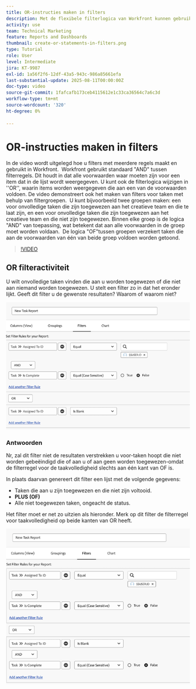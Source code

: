 ```yaml
---
title: OR-instructies maken in filters
description: Met de flexibele filterlogica van Workfront kunnen gebruikers de rapportageweergaven verfijnen aan de hand van de standaard AND-regels, optionele OR-voorwaarden en georganiseerde filtergroepen voor complexe criteria.
activity: use
team: Technical Marketing
feature: Reports and Dashboards
thumbnail: create-or-statements-in-filters.png
type: Tutorial
role: User
level: Intermediate
jira: KT-9987
exl-id: 1a56f2f6-12df-43a5-943c-986a85661efa
last-substantial-update: 2025-08-11T00:00:00Z
doc-type: video
source-git-commit: 1fafcafb173ceb4115612e1c33ca36564c7a6c3d
workflow-type: tm+mt
source-wordcount: '320'
ht-degree: 0%

---
```


# OR-instructies maken in filters

In de video wordt uitgelegd hoe u filters met meerdere regels maakt en gebruikt in Workfront. &#x200B; Workfront gebruikt standaard &quot;AND&quot; tussen filterregels. Dit houdt in dat alle voorwaarden waar moeten zijn voor een item dat in de lijst wordt weergegeven.
U kunt ook de filterlogica wijzigen in &#39;&#39;OR&#39;&#39;, waarin items worden weergegeven die aan een van de voorwaarden voldoen.
De video demonstreert ook het maken van filters voor taken met behulp van filtergroepen. &#x200B; U kunt bijvoorbeeld twee groepen maken: een voor onvolledige taken die zijn toegewezen aan het creatieve team en die te laat zijn, en een voor onvolledige taken die zijn toegewezen aan het creatieve team en die niet zijn toegewezen. &#x200B; Binnen elke groep is de logica &quot;AND&quot; van toepassing, wat betekent dat aan alle voorwaarden in de groep moet worden voldaan. &#x200B; De logica &quot;OF&quot;tussen groepen verzekert taken die aan de voorwaarden van één van beide groep voldoen worden getoond.

>[!VIDEO](https://video.tv.adobe.com/v/3470692/?quality=12&learn=on)

## OR filteractiviteit

U wilt onvolledige taken vinden die aan u worden toegewezen of die niet aan niemand worden toegewezen. U stelt een filter zo in dat het eronder lijkt. Geeft dit filter u de gewenste resultaten? Waarom of waarom niet?

![ Een afbeelding van een onjuist gemaakte OR-instructie in [!DNL Workfront]](assets/or-statement-your-turn-1.png)

### Antwoorden

Nr, zal dit filter niet de resultaten verstrekken u voor-taken hoopt die niet worden gebeëindigd die of aan u of aan geen worden toegewezen-omdat de filterregel voor de taakvolledigheid slechts aan één kant van OF is.

In plaats daarvan genereert dit filter een lijst met de volgende gegevens:

* Taken die aan u zijn toegewezen en die niet zijn voltooid.
* **PLUS (OF)**
* Alle niet toegewezen taken, ongeacht de status.

Het filter moet er net zo uitzien als hieronder. Merk op dit filter de filterregel voor taakvolledigheid op beide kanten van OR heeft.

![ Een beeld van behoorlijk gecreeerd OF verklaring in [!DNL Workfront]](assets/or-statement-your-turn-2.png)
